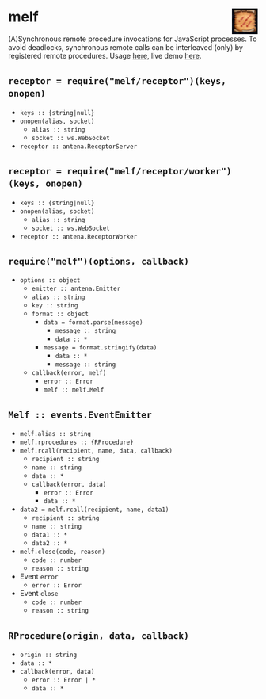 # melf <img src="melf.png" align="right" alt="melf-logo" title="Melf's Minute Meteors"/>

(A)Synchronous remote procedure invocations for JavaScript processes.
To avoid deadlocks, synchronous remote calls can be interleaved (only) by registered remote procedures.
Usage [here](/demo), live demo [here](https://cdn.rawgit.com/lachrist/melf/7df19b6d/demo/index.html).

## `receptor = require("melf/receptor")(keys, onopen)`

* `keys :: {string|null}`
* `onopen(alias, socket)`
  * `alias :: string`
  * `socket :: ws.WebSocket`
* `receptor :: antena.ReceptorServer`

## `receptor = require("melf/receptor/worker")(keys, onopen)`

* `keys :: {string|null}`
* `onopen(alias, socket)`
  * `alias :: string`
  * `socket :: ws.WebSocket`
* `receptor :: antena.ReceptorWorker`

## `require("melf")(options, callback)`

* `options :: object`
  * `emitter :: antena.Emitter`
  * `alias :: string`
  * `key :: string`
  * `format :: object`
    * `data = format.parse(message)`
      * `message :: string`
      * `data :: *`
    * `message = format.stringify(data)`
      * `data :: *`
      * `message :: string`
  * `callback(error, melf)`
    * `error :: Error`
    * `melf :: melf.Melf`

## `Melf :: events.EventEmitter`

* `melf.alias :: string`
* `melf.rprocedures :: {RProcedure}`
* `melf.rcall(recipient, name, data, callback)`
  * `recipient :: string`
  * `name :: string`
  * `data :: *`
  * `callback(error, data)`
    * `error :: Error`
    * `data :: *`
* `data2 = melf.rcall(recipient, name, data1)`
  * `recipient :: string`
  * `name :: string`
  * `data1 :: *`
  * `data2 :: *`
* `melf.close(code, reason)`
  * `code :: number`
  * `reason :: string`
* Event `error`
  * `error :: Error`
* Event `close`
  * `code :: number`
  * `reason :: string`

## `RProcedure(origin, data, callback)`

* `origin :: string`
* `data :: *`
* `callback(error, data)`
  * `error :: Error | *`
  * `data :: *`
